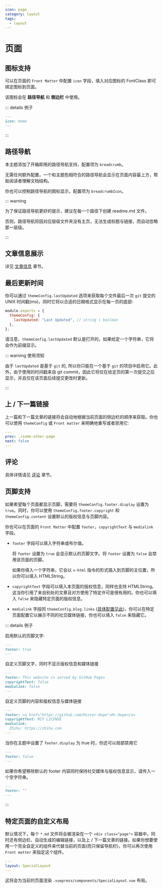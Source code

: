 ```yaml
---
icon: page
category: layout
tags:
  - layout
---
```


# 页面

## 图标支持

可以在页面的 `Front Matter` 中配置 `icon` 字段，填入对应图标的 FontClass 即可绑定图标到页面。

该图标会在 **路径导航** 和 **侧边栏** 中使用。

::: details 例子

```md
---
icon: Home
---
```

:::

## 路径导航 <Badge text="支持页面配置" />

本主题添加了开箱即用的路径导航支持，配置项为 `breadcrumb`。

无需任何额外配置，一个和主题色相符合的路径导航会显示在页面内容最上方，帮助阅读者理解文档结构。

你也可以控制路径导航的图标显示<Badge text="支持页面配置" />，配置项为 `breadcrumbIcon`。

::: warning

为了保证路径导航更好的提示，建议在每一个路径下创建 readme.md 文件。

否则，路径导航将因对应层级文件夹没有主页，无法生成标题与链接，而自动忽略那一层级。

:::

## 文章信息展示

详见 [文章信息](../feature/page-info.md) 章节。

## 最后更新时间

你可以通过 `themeConfig.lastUpdated` 选项来获取每个文件最后一次 `git` 提交的 UNIX 时间戳(ms)，同时它将以合适的日期格式显示在每一页的底部:

```js
module.exports = {
  themeConfig: {
    lastUpdated: "Last Updated", // string | boolean
  },
};
```

请注意，`themeConfig.lastUpdated` 默认是打开的，如果给定一个字符串，它将会作为前缀显示。

::: warning 使用须知

由于 `lastUpdated` 是基于 `git` 的, 所以你只能在一个基于 `git` 的项目中启用它。此外，由于使用的时间戳来自 git commit，因此它将仅在给定页的第一次提交之后显示，并且仅在该页面后续提交更改时更新。

:::

## 上 / 下一篇链接

上一篇和下一篇文章的链接将会自动地根据当前页面的侧边栏的顺序来获取。你也可以使用 `themeConfig` 或 `Front matter` 来明确地重写或者禁用它:

```yaml
---
prev: ./some-other-page
next: false
---

```

## 评论

具体详情请见 [评论](../feature/comment.md) 章节。

## 页脚支持 <Badge text="支持页面配置" />

如果希望每个页面都显示页脚，需要将 `themeConfig.footer.display` 设置为 `true`。同时，你可以使用 `themeConfig.footer.copyright` 和 `themeConfig.content` 设置默认的版权信息与页脚内容。

你也可以在页面的 `Front Matter` 中配置 `footer`，`copyrightText` 与 `medialink` 字段。

- `footer` 字段可以填入字符串或布尔值。

  将 `footer` 设置为 `true` 会显示默认的页脚文字。将 `footer` 设置为 `false` 会禁用该页面的页脚。

  如果你填入一个字符串，它会以 `v-html` 指令的形式插入到页脚的主位置，所以你可以填入 HTMLString。

- `copyrightText` 字段可以填入本页面的版权信息，同样也支持 HTMLString。这当你引用了来自别处的文章且对方使用了特定许可是很有用的。你也可以填入 `false` 来隐藏特定页面的版权信息。

- `medialink` 字段同 `themeConfig.blog.links` ([具体配置见此](./blog.md#可配置的项目))，你可以在特定页面配置它以展示不同的社交媒体链接，你也可以填入 `false` 来隐藏它。

::: details 例子

启用默认的页脚文字:

```md
---
footer: true
---
```

自定义页脚文字，同时不显示版权信息和媒体链接

```md
---
footer: This website is served by GitHub Pages
copyrightText: false
medialink: false
---
```

自定义页脚的内容和版权信息与媒体链接

```md
---
footer: <a href="https://github.com/Mister-Hope">Mr.Hope</a>
copyrightText: MIT LICENSE
medialink:
  Zhihu: https://zhihu.com
---
```

当你在主题中设置了 `footer.display` 为 true 时，你还可以局部禁用它

```md
---
footer: false
---
```

如果你希望移除默认的 footer 内容同时保持社交媒体与版权信息显示，请传入一个空字符串。

```md
---
footer: ""
---
```

:::

## 特定页面的自定义布局

默认情况下，每个 `*.md` 文件将会被渲染在一个 `<div class="page">` 容器中，同时还有侧边栏、自动生成的编辑链接，以及上 / 下一篇文章的链接。如果你想要使用一个完全自定义的组件来代替当前的页面(而只保留导航栏)，你可以再次使用 `Front matter` 来指定这个组件。

```yaml
---
layout: SpecialLayout
---

```

这将会为当前的页面渲染 `.vuepress/components/SpecialLayout.vue` 布局。
